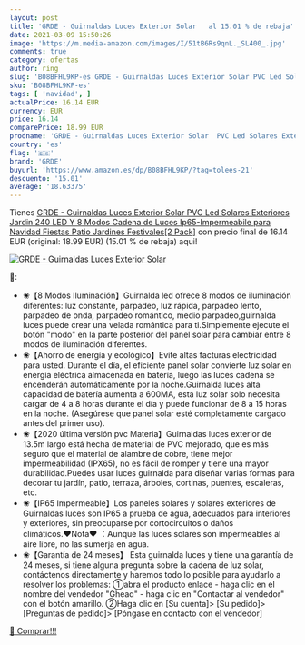 ```yaml
---
layout: post
title: 'GRDE - Guirnaldas Luces Exterior Solar   al 15.01 % de rebaja'
date: 2021-03-09 15:50:26
image: 'https://m.media-amazon.com/images/I/51tB6Rs9qnL._SL400_.jpg'
comments: true
category: ofertas
author: ring
slug: 'B08BFHL9KP-es GRDE - Guirnaldas Luces Exterior Solar PVC Led Solares...'
sku: 'B08BFHL9KP-es'
tags: [ 'navidad', ]
actualPrice: 16.14 EUR
currency: EUR
price: 16.14
comparePrice: 18.99 EUR
prodname: 'GRDE - Guirnaldas Luces Exterior Solar  PVC Led Solares Exteriores Jardin 240 LED Y 8 Modos Cadena de Luces Ip65-Impermeabile para Navidad  Fiestas  Patio  Jardines  Festivales[2 Pack]'
country: 'es'
flag: '🇪🇸'
brand: 'GRDE'
buyurl: 'https://www.amazon.es/dp/B08BFHL9KP/?tag=tolees-21'
descuento: '15.01'
average: '18.63375'
---
```


Tienes [GRDE - Guirnaldas Luces Exterior Solar  PVC Led Solares Exteriores Jardin 240 LED Y 8 Modos Cadena de Luces Ip65-Impermeabile para Navidad  Fiestas  Patio  Jardines  Festivales[2 Pack]](https://www.amazon.es/dp/B08BFHL9KP/?tag=tolees-21) con precio final de  16.14 EUR (original: 18.99 EUR) (15.01 %  de rebaja) aqui!

[![GRDE - Guirnaldas Luces Exterior Solar  ](https://m.media-amazon.com/images/I/51tB6Rs9qnL._SL400_.jpg)](https://www.amazon.es/dp/B08BFHL9KP/?tag=tolees-21)

🔎:

- ❀【8 Modos Iluminación】Guirnalda led ofrece 8 modos de iluminación diferentes: luz constante, parpadeo, luz rápida, parpadeo lento, parpadeo de onda, parpadeo romántico, medio parpadeo,guirnalda luces puede crear una velada romántica para ti.Simplemente ejecute el botón "modo" en la parte posterior del panel solar para cambiar entre 8 modos de iluminación diferentes.
- ❀【Ahorro de energía y ecológico】Evite altas facturas electricidad para usted. Durante el día, el eficiente panel solar convierte luz solar en energía eléctrica almacenada en batería, luego las luces cadena se encenderán automáticamente por la noche.Guirnalda luces alta capacidad de batería aumenta a 600MA, esta luz solar solo necesita cargar de 4 a 8 horas durante el día y puede funcionar de 8 a 15 horas en la noche. (Asegúrese que panel solar esté completamente cargado antes del primer uso).
- ❀【2020 última versión pvc Materia】Guirnaldas luces exterior de 13.5m largo está hecha de material de PVC mejorado, que es más seguro que el material de alambre de cobre, tiene mejor impermeabilidad (IPX65), no es fácil de romper y tiene una mayor durabilidad.Puedes usar luces guirnalda para diseñar varias formas para decorar tu jardín, patio, terraza, árboles, cortinas, puentes, escaleras, etc.
- ❀【IP65 Impermeable】Los paneles solares y solares exteriores de Guirnaldas luces son IP65 a prueba de agua, adecuados para interiores y exteriores, sin preocuparse por cortocircuitos o daños climáticos.♥Nota♥ ：Aunque las luces solares son impermeables al aire libre, no las sumerja en agua.
- ❀【Garantía de 24 meses】 Esta guirnalda luces y tiene una garantía de 24 meses, si tiene alguna pregunta sobre la cadena de luz solar, contáctenos directamente y haremos todo lo posible para ayudarlo a resolver los problemas: ①abra el producto enlace - haga clic en el nombre del vendedor "Ghead" - haga clic en "Contactar al vendedor" con el botón amarillo. ②Haga clic en [Su cuenta]> [Su pedido]> [Preguntas de pedido]> [Póngase en contacto con el vendedor]

[🛒 Comprar!!!](https://www.amazon.es/dp/B08BFHL9KP/?tag=tolees-21)
